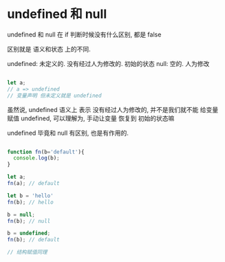 # undefined 和 null

undefined 和 null 在 if 判断时候没有什么区别, 都是 false

区别就是 语义和状态 上的不同.

undefined: 未定义的. 没有经过人为修改的. 初始的状态
null: 空的. 人为修改

```js

let a;
// a => undefined
// 变量声明 但未定义就是 undefined

```

虽然说, undefined 语义上 表示 没有经过人为修改的,
并不是我们就不能 给变量 赋值 undefined, 可以理解为, 手动让变量 恢复到 初始的状态嘛

undefined 毕竟和 null 有区别, 也是有作用的.
```js

function fn(b='default'){
  console.log(b);
}

let a;
fn(a); // default

let b = 'hello'
fn(b); // hello

b = null;
fn(b); // null

b = undefined;
fn(b); // default

// 结构赋值同理

```

